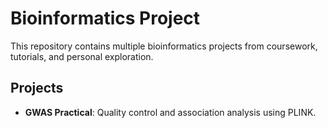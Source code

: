 # Bioinformatics Project
This repository contains multiple bioinformatics projects from coursework, tutorials, and personal exploration.

## Projects

- **GWAS Practical**: Quality control and association analysis using PLINK.
